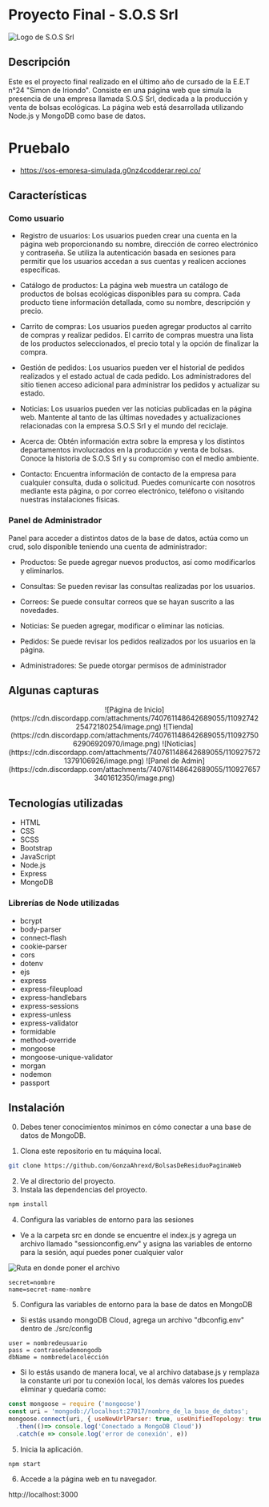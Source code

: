 # Proyecto Final - S.O.S Srl

![Logo de S.O.S Srl](https://cdn.discordapp.com/attachments/740761148642689055/1109280281036337172/logo.png)

## Descripción

Este es el proyecto final realizado en el último año de cursado de la E.E.T n°24  "Simon de Iriondo". Consiste en una página web que simula la presencia de una empresa llamada S.O.S Srl, dedicada a la producción y venta de bolsas ecológicas. La página web está desarrollada utilizando Node.js y MongoDB como base de datos.

# Pruebalo
* https://sos-empresa-simulada.g0nz4codderar.repl.co/

## Características
### Como usuario
- Registro de usuarios: Los usuarios pueden crear una cuenta en la página web proporcionando su nombre, dirección de correo electrónico y contraseña. Se utiliza la autenticación basada en sesiones para permitir que los usuarios accedan a sus cuentas y realicen acciones específicas.

- Catálogo de productos: La página web muestra un catálogo de productos de bolsas ecológicas disponibles para su compra. Cada producto tiene información detallada, como su nombre, descripción y precio.

- Carrito de compras: Los usuarios pueden agregar productos al carrito de compras y realizar pedidos. El carrito de compras muestra una lista de los productos seleccionados, el precio total y la opción de finalizar la compra.

- Gestión de pedidos: Los usuarios pueden ver el historial de pedidos realizados y el estado actual de cada pedido. Los administradores del sitio tienen acceso adicional para administrar los pedidos y actualizar su estado.

- Noticias: Los usuarios pueden ver las noticias publicadas en la página web. Mantente al tanto de las últimas novedades y actualizaciones relacionadas con la empresa S.O.S Srl y el mundo del reciclaje.

- Acerca de: Obtén información extra sobre la empresa y los distintos departamentos involucrados en la producción y venta de bolsas. Conoce la historia de S.O.S Srl y su compromiso con el medio ambiente.

- Contacto: Encuentra información de contacto de la empresa para cualquier consulta, duda o solicitud. Puedes comunicarte con nosotros mediante esta página, o por correo electrónico, teléfono o visitando nuestras instalaciones físicas.

### Panel de Administrador

Panel para acceder a distintos datos de la base de datos, actúa como un crud, solo disponible teniendo una cuenta de administrador:

- Productos:  Se puede agregar nuevos productos, así como modificarlos y eliminarlos.

- Consultas: Se pueden revisar las consultas realizadas por los usuarios.

- Correos: Se puede consultar correos que se hayan suscrito a las novedades.

- Noticias: Se pueden agregar, modificar o eliminar las noticias.

- Pedidos: Se puede revisar los pedidos realizados  por los usuarios en la página.

- Administradores: Se puede otorgar permisos de administrador

## Algunas capturas

<div align="center">
![Página de Inicio](https://cdn.discordapp.com/attachments/740761148642689055/1109274225472180254/image.png)
![Tienda](https://cdn.discordapp.com/attachments/740761148642689055/1109275062906920970/image.png)
![Noticias](https://cdn.discordapp.com/attachments/740761148642689055/1109275721379106926/image.png)
![Panel de Admin](https://cdn.discordapp.com/attachments/740761148642689055/1109276573401612350/image.png)
</div>

## Tecnologías utilizadas

- HTML
- CSS
- SCSS
- Bootstrap
- JavaScript
- Node.js
- Express
- MongoDB

### Librerías de Node utilizadas

- bcrypt
- body-parser
- connect-flash
- cookie-parser
- cors
- dotenv
- ejs
- express
- express-fileupload
- express-handlebars
- express-sessions
- express-unless
- express-validator
- formidable
- method-override
- mongoose
- mongoose-unique-validator
- morgan
- nodemon
- passport


## Instalación

0. Debes tener conocimientos minimos en cómo conectar a una base de datos de MongoDB.

1. Clona este repositorio en tu máquina local.

```bash
git clone https://github.com/GonzaAhrexd/BolsasDeResiduoPaginaWeb
```
2. Ve al directorio del proyecto.
3. Instala las dependencias del proyecto.

```bash
npm install

```

4. Configura las variables de entorno para las sesiones
- Ve a la carpeta src en donde se encuentre el index.js y agrega un archivo llamado "sessionconfig.env" y asigna las variables de entorno para la sesión, aquí puedes poner cualquier valor

![Ruta en donde poner el archivo](https://cdn.discordapp.com/attachments/740761148642689055/1109269100754124842/image.png)

```sessionconfig.env
secret=nombre
name=secret-name-nombre
```
5. Configura las variables de entorno para la base de datos en MongoDB

* Si estás usando mongoDB Cloud, agrega un archivo "dbconfig.env" dentro de  ./src/config

```dbconfig.env
user = nombredeusuario
pass = contraseñademongodb
dbName = nombredelacolección

```

* Si lo estás usando de manera local, ve al archivo database.js y remplaza la constante uri por tu conexión local, los  demás valores los puedes eliminar y quedaría como: 

```javascript
const mongoose = require ('mongoose')
const uri = 'mongodb://localhost:27017/nombre_de_la_base_de_datos';
mongoose.connect(uri, { useNewUrlParser: true, useUnifiedTopology: true })
  .then(()=> console.log('Conectado a MongoDB Cloud')) 
  .catch(e => console.log('error de conexión', e))
```

5. Inicia la aplicación.

```bash
npm start
```
6. Accede a la página web en tu navegador.

http://localhost:3000


